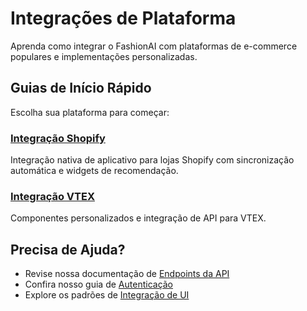 # Integrações de Plataforma

Aprenda como integrar o FashionAI com plataformas de e-commerce populares e implementações personalizadas.

## Guias de Início Rápido

Escolha sua plataforma para começar:

### [Integração Shopify](./shopify-integration)
Integração nativa de aplicativo para lojas Shopify com sincronização automática e widgets de recomendação.

### [Integração VTEX](./vtex-integration)
Componentes personalizados e integração de API para VTEX.

## Precisa de Ajuda?

- Revise nossa documentação de [Endpoints da API](../../recommendations-search/api-endpoints)
- Confira nosso guia de [Autenticação](../../authentication)
- Explore os padrões de [Integração de UI](../../recommendations-search/ui-integration)